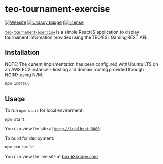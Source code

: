 # teo-tournament-exercise

[![Website](https://img.shields.io/website-up-down-green-red/http/suddi.github.io.svg)](https://box.b3kndev.com)
[![Codacy Badge](https://api.codacy.com/project/badge/Grade/69d83996bf574c919ae2d0ce800bb78e)](https://www.codacy.com/app/suddir/suddi-github-io?utm_source=github.com&amp;utm_medium=referral&amp;utm_content=suddi/suddi.github.io&amp;utm_campaign=Badge_Grade)
[[![license](https://img.shields.io/github/license/suddi/suddi.github.io.svg)](https://github.com/b3kN/teo-tournament-exercise/blob/master/LICENSE)

[`teo-tournament-exercise`](https://box.b3kndev.com) is a simple ReactJS application to display tournament information provided using the TEO/ESL Gaming REST API.

## Installation

NOTE: The current implementation has been configured with Ubuntu LTS on an AWS EC2 instance - hosting and domain routing provided through NGINX using NVM.

````sh
npm install
````

## Usage

To run `npm start` for local environment:

````sh
npm start
````
You can view the site at [`http://localhost:3000`](http://localhost:3000).

To build for deployment:

````sh
npm run build
````

You can view the live site at [box.b3kndev.com](https://box.b3kndev.com)